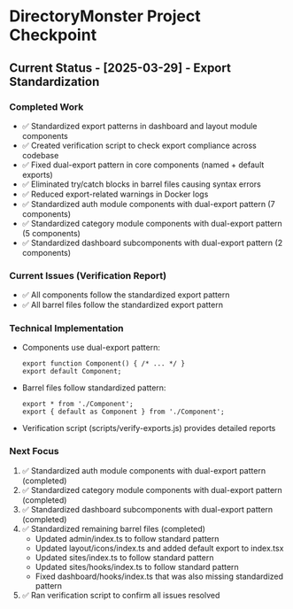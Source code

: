 # DirectoryMonster Project Checkpoint

## Current Status - [2025-03-29] - Export Standardization

### Completed Work
- ✅ Standardized export patterns in dashboard and layout module components
- ✅ Created verification script to check export compliance across codebase
- ✅ Fixed dual-export pattern in core components (named + default exports)
- ✅ Eliminated try/catch blocks in barrel files causing syntax errors
- ✅ Reduced export-related warnings in Docker logs
- ✅ Standardized auth module components with dual-export pattern (7 components)
- ✅ Standardized category module components with dual-export pattern (5 components)
- ✅ Standardized dashboard subcomponents with dual-export pattern (2 components)

### Current Issues (Verification Report)
- ✅ All components follow the standardized export pattern
- ✅ All barrel files follow the standardized export pattern

### Technical Implementation
- Components use dual-export pattern:
  ```tsx
  export function Component() { /* ... */ }
  export default Component;
  ```
- Barrel files follow standardized pattern:
  ```tsx
  export * from './Component';
  export { default as Component } from './Component';
  ```
- Verification script (scripts/verify-exports.js) provides detailed reports

### Next Focus
1. ✅ Standardized auth module components with dual-export pattern (completed)
2. ✅ Standardized category module components with dual-export pattern (completed)
3. ✅ Standardized dashboard subcomponents with dual-export pattern (completed)
4. ✅ Standardized remaining barrel files (completed)
   - Updated admin/index.ts to follow standard pattern
   - Updated layout/icons/index.ts and added default export to index.tsx
   - Updated sites/index.ts to follow standard pattern
   - Updated sites/hooks/index.ts to follow standard pattern
   - Fixed dashboard/hooks/index.ts that was also missing standardized pattern
5. ✅ Ran verification script to confirm all issues resolved